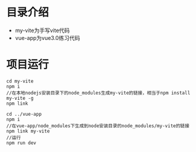 # 目录介绍
* my-vite为手写vite代码
* vue-app为vue3.0练习代码
# 项目运行
```
cd my-vite
npm i
//在本地nodejs安装目录下的node_modules生成my-vite的链接，相当于npm install my-vite -g
npm link

cd ../vue-app
npm i
//在vue-app/node_modules下生成到node安装目录的node_modules/my-vite的链接
npm link my-vite
//运行
npm run dev
```
